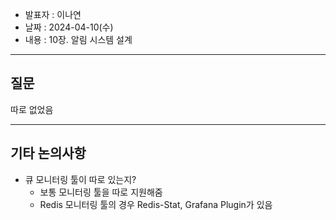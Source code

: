 - 발표자 : 이나연
- 날짜 : 2024-04-10(수)
- 내용 : 10장. 알림 시스템 설계

---
## 질문
따로 없었음

---
## 기타 논의사항

- 큐 모니터링 툴이 따로 있는지?
  - 보통 모니터링 툴을 따로 지원해줌 
  - Redis 모니터링 툴의 경우 Redis-Stat, Grafana Plugin가 있음